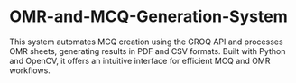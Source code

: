 # OMR-and-MCQ-Generation-System
 This system automates MCQ creation using the GROQ API and processes OMR sheets, generating results in PDF and CSV formats. Built with Python and OpenCV, it offers an intuitive interface for efficient MCQ and OMR workflows.
